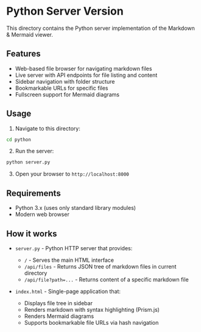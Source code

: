 # Python Server Version

This directory contains the Python server implementation of the Markdown & Mermaid viewer.

## Features

- Web-based file browser for navigating markdown files
- Live server with API endpoints for file listing and content
- Sidebar navigation with folder structure
- Bookmarkable URLs for specific files
- Fullscreen support for Mermaid diagrams

## Usage

1. Navigate to this directory:
```bash
cd python
```

2. Run the server:
```bash
python server.py
```

3. Open your browser to `http://localhost:8000`

## Requirements

- Python 3.x (uses only standard library modules)
- Modern web browser

## How it works

- `server.py` - Python HTTP server that provides:
  - `/` - Serves the main HTML interface
  - `/api/files` - Returns JSON tree of markdown files in current directory
  - `/api/file?path=...` - Returns content of a specific markdown file

- `index.html` - Single-page application that:
  - Displays file tree in sidebar
  - Renders markdown with syntax highlighting (Prism.js)
  - Renders Mermaid diagrams
  - Supports bookmarkable file URLs via hash navigation